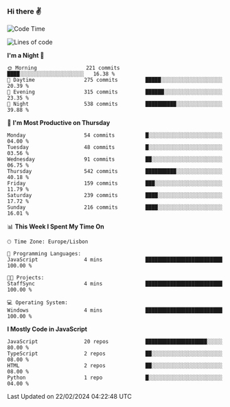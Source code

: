 ### Hi there :v:

<!--
**eusebioaddsilva/eusebioaddsilva** is a ✨ _special_ ✨ repository because its `README.md` (this file) appears on your GitHub profile.

<!--START_SECTION:waka-->
![Code Time](http://img.shields.io/badge/Code%20Time-111%20hrs%2039%20mins-blue)

![Lines of code](https://img.shields.io/badge/From%20Hello%20World%20I%27ve%20Written-3.6%20million%20lines%20of%20code-blue)

**I'm a Night 🦉** 

```text
🌞 Morning                221 commits         ████░░░░░░░░░░░░░░░░░░░░░   16.38 % 
🌆 Daytime                275 commits         █████░░░░░░░░░░░░░░░░░░░░   20.39 % 
🌃 Evening                315 commits         ██████░░░░░░░░░░░░░░░░░░░   23.35 % 
🌙 Night                  538 commits         ██████████░░░░░░░░░░░░░░░   39.88 % 
```
📅 **I'm Most Productive on Thursday** 

```text
Monday                   54 commits          █░░░░░░░░░░░░░░░░░░░░░░░░   04.00 % 
Tuesday                  48 commits          █░░░░░░░░░░░░░░░░░░░░░░░░   03.56 % 
Wednesday                91 commits          ██░░░░░░░░░░░░░░░░░░░░░░░   06.75 % 
Thursday                 542 commits         ██████████░░░░░░░░░░░░░░░   40.18 % 
Friday                   159 commits         ███░░░░░░░░░░░░░░░░░░░░░░   11.79 % 
Saturday                 239 commits         ████░░░░░░░░░░░░░░░░░░░░░   17.72 % 
Sunday                   216 commits         ████░░░░░░░░░░░░░░░░░░░░░   16.01 % 
```


📊 **This Week I Spent My Time On** 

```text
🕑︎ Time Zone: Europe/Lisbon

💬 Programming Languages: 
JavaScript               4 mins              █████████████████████████   100.00 % 

🐱‍💻 Projects: 
StaffSync                4 mins              █████████████████████████   100.00 % 

💻 Operating System: 
Windows                  4 mins              █████████████████████████   100.00 % 
```

**I Mostly Code in JavaScript** 

```text
JavaScript               20 repos            ████████████████████░░░░░   80.00 % 
TypeScript               2 repos             ██░░░░░░░░░░░░░░░░░░░░░░░   08.00 % 
HTML                     2 repos             ██░░░░░░░░░░░░░░░░░░░░░░░   08.00 % 
Python                   1 repo              █░░░░░░░░░░░░░░░░░░░░░░░░   04.00 % 
```




 Last Updated on 22/02/2024 04:22:48 UTC
<!--END_SECTION:waka-->
